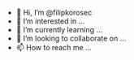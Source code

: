 - 👋 Hi, I’m @filipkorosec
- 👀 I’m interested in ...
- 🌱 I’m currently learning ...
- 💞️ I’m looking to collaborate on ...
- 📫 How to reach me ...

<!---
filipkorosec/filipkorosec is a ✨ special ✨ repository because its `README.md` (this file) appears on your GitHub profile.
You can click the Preview link to take a look at your changes.
--->
